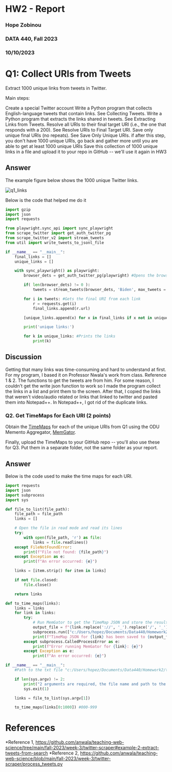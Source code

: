 # HW2 - Report
### Hope Zobinou  
### DATA 440, Fall 2023 
### 10/10/2023

# Q1: Collect URIs from Tweets 
Extract 1000 unique links from tweets in Twitter. 

Main steps:

Create a special Twitter account
Write a Python program that collects English-language tweets that contain links. See Collecting Tweets.
Write a Python program that extracts the links shared in tweets. See Extracting Links from Tweets.
Resolve all URIs to their final target URI (i.e., the one that responds with a 200). See Resolve URIs to Final Target URI.
Save only unique final URIs (no repeats). See Save Only Unique URIs.
if after this step, you don't have 1000 unique URIs, go back and gather more until you are able to get at least 1000 unique URIs
Save this collection of 1000 unique links in a file and upload it to your repo in GitHub -- we'll use it again in HW3

## Answer 

The example figure below shows the 1000 unique Twitter links.

![q1_links](https://github.com/HopeZobinou/data440/assets/81893993/fd0cf5e2-cf09-4dd5-93e4-c0f29ac91448)

Below is the code that helped me do it 

```python
import gzip
import json
import requests

from playwright.sync_api import sync_playwright
from scrape_twitter import get_auth_twitter_pg
from scrape_twitter_v2 import stream_tweets
from util import write_tweets_to_jsonl_file

if __name__ == "__main__":
    final_links = []
    unique_links = []

    with sync_playwright() as playwright:
        browser_dets = get_auth_twitter_pg(playwright) #Opens the browser and navigates through twitter

        if( len(browser_dets) != 0 ):
            tweets = stream_tweets(browser_dets, 'Biden', max_tweets = 100) #Collects tweets w/ URIs from search

        for i in tweets: #Gets the final URI from each link
            r = requests.get(i)
            final_links.append(r.url)  

        [unique_links.append(x) for x in final_links if x not in unique_links] #Gets the unique links

        print('unique links:')

        for k in unique_links: #Prints the links
            print(k)   
```

## Discussion
Getting that many links was time-consuming and hard to understand at first. For my program, I based it on Professor Nwala's work from 
class. Reference 1 & 2. The functions to get the tweets are from him. For some reason, I couldn't get the write json function to work 
so I made the program collect the links in a list and print them to the screen. After that, I copied the links that weren't video/audio
related or links that linked to twitter and pasted them into Notepad++. In Notepad++, I got rid of the duplicate links.

### Q2. Get TimeMaps for Each URI (2 points)

Obtain the [TimeMaps](http://www.mementoweb.org/guide/quick-intro/) for each of the unique URIs from Q1 using the ODU Memento Aggregator, [MemGator](https://github.com/oduwsdl/MemGator).

Finally, upload the TimeMaps to your GitHub repo -- you'll also use these for Q3.  Put them in a separate folder, not the same folder as your report.

## Answer

Below is the code used to make the time maps for each URI.

```python
import requests
import json
import subprocess
import sys

def file_to_list(file_path):
    file_path = file_path
    links = []

    # Open the file in read mode and read its lines
    try:
        with open(file_path, 'r') as file:
            links = file.readlines()
    except FileNotFoundError:
        print(f"File not found: {file_path}")
    except Exception as e:
        print(f"An error occurred: {e}")

    links = [item.strip() for item in links]

    if not file.closed:
        file.close()

    return links

def to_time_maps(links):
    links = links
    for link in links:
        try:
            # Run MemGator to get the TimeMap JSON and store the result in a file
            output_file = f"{link.replace('://', '_').replace('/', '_').replace('?', '_').replace('#', '_').replace('%','_').replace('&','_').replace('{','_').replace('}','_').replace('<','_').replace('>','_').replace('*','_').replace('$', '_').replace('!','_').replace(':','_').replace('@','_').replace('+','_').replace('|','_').replace('=','_')}_timemap.json"
            subprocess.run(["c:/Users/hopez/Documents/Data440/Homework2/memgator-windows-amd64","-f", "json", link], stdout = open(output_file, "w"), text=True, check=True)
            print(f"TimeMap JSON for {link} has been saved to {output_file}")
        except subprocess.CalledProcessError as e:
            print(f"Error running MemGator for {link}: {e}")
        except Exception as e:
            print(f"An error occurred: {e}")

if __name__ == "__main__":
    #Path to the txt file "c:/Users/hopez/Documents/Data440/Homework2/twitter_links.txt" 

    if len(sys.argv) != 2:
        print("2 arguments are required, the file name and path to the links.")
        sys.exit(1)

    links = file_to_list(sys.argv[1])

    to_time_maps(links[0:1000]) #000-999
```

# References

*Reference 1, <https://github.com/anwala/teaching-web-science/tree/main/fall-2023/week-3/twitter-scraper#example-2-extract-tweets-from-search>
*Reference 2, <https://github.com/anwala/teaching-web-science/blob/main/fall-2023/week-3/twitter-scraper/process_tweets.py>
